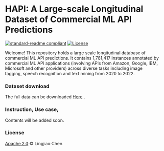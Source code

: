 # HAPI: A Large-scale Longitudinal Dataset of Commercial ML API Predictions

[![standard-readme compliant](https://img.shields.io/badge/readme%20style-standard-brightgreen.svg?style=flat-square)](https://github.com/RichardLitt/standard-readme)
[![License](https://img.shields.io/badge/license-Apache%202-blue.svg)](LICENSE)


Welcome! This repository holds a large scale longitudinal database of commercial ML API predictions. It contains 1,761,417 instances annotated by commercial ML API applications (involving APIs 
from Amazon, Google, IBM, Microsoft and other providers) across diverse tasks including image tagging, speech recognition and text mining from 2020 to 2022. 

### Dataset download 
 The full data can be downloaded [Here](https://drive.google.com/drive/folders/1jK6KywfUbh3T3SorP18nAZDhES1xZm4p?usp=sharing)
. 

### Instruction, Use case, 
Contents will be added soon.

### License
[Apache 2.0](LICENSE) © Lingjiao Chen.
